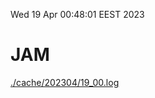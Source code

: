 Wed 19 Apr 00:48:01 EEST 2023
# JAM
<a href='./cache/202304/19_00.log'>./cache/202304/19_00.log</a>
